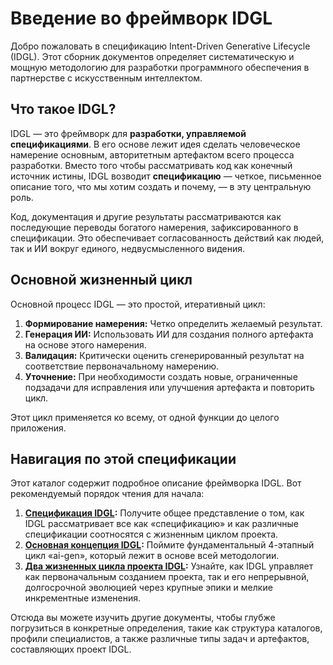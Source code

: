 # Введение во фреймворк IDGL

Добро пожаловать в спецификацию Intent-Driven Generative Lifecycle (IDGL). Этот сборник документов определяет систематическую и мощную методологию для разработки программного обеспечения в партнерстве с искусственным интеллектом.

## Что такое IDGL?

IDGL — это фреймворк для **разработки, управляемой спецификациями**. В его основе лежит идея сделать человеческое намерение основным, авторитетным артефактом всего процесса разработки. Вместо того чтобы рассматривать код как конечный источник истины, IDGL возводит **спецификацию** — четкое, письменное описание того, что мы хотим создать и почему, — в эту центральную роль.

Код, документация и другие результаты рассматриваются как последующие переводы богатого намерения, зафиксированного в спецификации. Это обеспечивает согласованность действий как людей, так и ИИ вокруг единого, недвусмысленного видения.

## Основной жизненный цикл

Основной процесс IDGL — это простой, итеративный цикл:

1.  **Формирование намерения:** Четко определить желаемый результат.
2.  **Генерация ИИ:** Использовать ИИ для создания полного артефакта на основе этого намерения.
3.  **Валидация:** Критически оценить сгенерированный результат на соответствие первоначальному намерению.
4.  **Уточнение:** При необходимости создать новые, ограниченные подзадачи для исправления или улучшения артефакта и повторить цикл.

Этот цикл применяется ко всему, от одной функции до целого приложения.

## Навигация по этой спецификации

Этот каталог содержит подробное описание фреймворка IDGL. Вот рекомендуемый порядок чтения для начала:

1.  **[Спецификация IDGL](./00-the-idgl-spec-ru.md):** Получите общее представление о том, как IDGL рассматривает все как «спецификацию» и как различные спецификации соотносятся с жизненным циклом проекта.
2.  **[Основная концепция IDGL](./01-idgl-core-concept-ru.md):** Поймите фундаментальный 4-этапный цикл «ai-gen», который лежит в основе всей методологии.
3.  **[Два жизненных цикла проекта IDGL](./09-idgl-lifecycle-phases-ru.md):** Узнайте, как IDGL управляет как первоначальным созданием проекта, так и его непрерывной, долгосрочной эволюцией через крупные эпики и мелкие инкрементные изменения.

Отсюда вы можете изучить другие документы, чтобы глубже погрузиться в конкретные определения, такие как структура каталогов, профили специалистов, а также различные типы задач и артефактов, составляющих проект IDGL. 